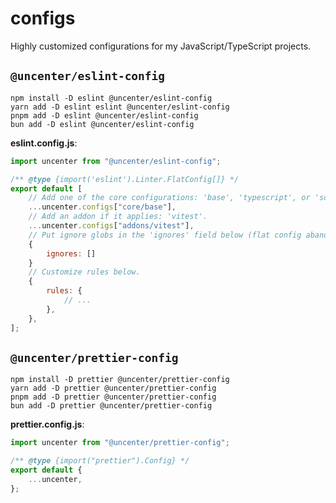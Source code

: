 # configs

Highly customized configurations for my JavaScript/TypeScript projects.

## `@uncenter/eslint-config`

```
npm install -D eslint @uncenter/eslint-config
yarn add -D eslint eslint @uncenter/eslint-config
pnpm add -D eslint @uncenter/eslint-config
bun add -D eslint @uncenter/eslint-config
```

**eslint.config.js**:

```js
import uncenter from "@uncenter/eslint-config";

/** @type {import('eslint').Linter.FlatConfig[]} */
export default [
	// Add one of the core configurations: 'base', 'typescript', or 'solidjs'.
	...uncenter.configs["core/base"],
	// Add an addon if it applies: 'vitest'.
	...uncenter.configs["addons/vitest"],
    // Put ignore globs in the 'ignores' field below (flat config abandons .eslintignore files).
    {
        ignores: []
    }
    // Customize rules below.
	{
		rules: {
			// ...
		},
	},
];
```

## `@uncenter/prettier-config`

```
npm install -D prettier @uncenter/prettier-config
yarn add -D prettier @uncenter/prettier-config
pnpm add -D prettier @uncenter/prettier-config
bun add -D prettier @uncenter/prettier-config
```

**prettier.config.js**:

```js
import uncenter from "@uncenter/prettier-config";

/** @type {import("prettier").Config} */
export default {
	...uncenter,
};
```
